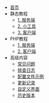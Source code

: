 - [首页](/)
- 静态教程
  - [1. 服务端](静态服务端安装.md)
  - [2. 小工具](小工具使用教程.md)
  - [3. 客户端](客户端安装教程.md)
- PHP教程
  - [1. 服务端](PHP服务端安装.md)
  - [2. 客户端](客户端安装教程.md)
- 高级内容
  - [常见问题](FAQ.md)
  - [排查日志](排查日志.md)
  - [配置文件示例](服务端配置文件示例.md)
  - [更新记录](更新记录.md)
  - [自定义界面](自定义界面教程.md)
  - [历史版本](历史版本文档.md)

